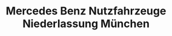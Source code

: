 ---
title: "Mercedes Benz Nutzfahrzeuge Niederlassung München"
url: /muenchen/mercedes-benz-nutzfahrzeuge-niederlassung-muenchen/
shop: Autowerkstatt
---